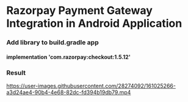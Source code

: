 # Razorpay Payment Gateway Integration in Android Application 

### Add library to build.gradle app
####  implementation 'com.razorpay:checkout:1.5.12'


### Result
https://user-images.githubusercontent.com/28274092/161025266-a3d24ae4-90b4-4e68-82dc-fd394b19db79.mp4


